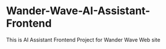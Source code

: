# Wander-Wave-AI-Assistant-Frontend
This is AI Assistant Frontend Project for Wander Wave Web site 
